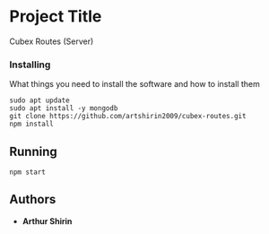 # Project Title

Cubex Routes (Server)

### Installing

What things you need to install the software and how to install them

```
sudo apt update
sudo apt install -y mongodb
git clone https://github.com/artshirin2009/cubex-routes.git
npm install
```

## Running

```
npm start
```

## Authors

* **Arthur Shirin** 
